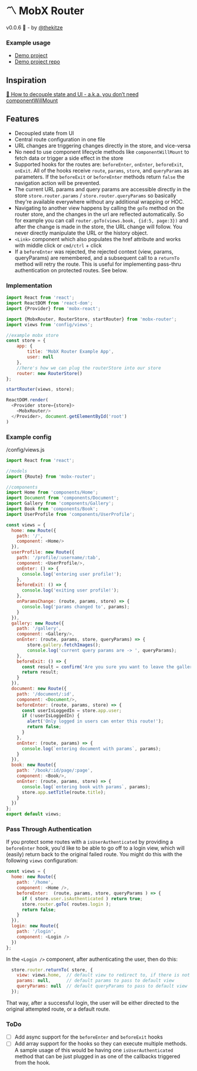 # 〽️ MobX Router
v0.0.6 🎉 - by [@thekitze](http://kitze.io)

### Example usage
* [Demo project](http://mobx-router-example.netlify.com/)
* [Demo project repo](https://github.com/kitze/mobx-router-example)

## Inspiration
[📖 How to decouple state and UI - a.k.a. you don’t need componentWillMount](https://medium.com/@mweststrate/how-to-decouple-state-and-ui-a-k-a-you-dont-need-componentwillmount-cc90b787aa37#.k9tvf5nga)

## Features
- Decoupled state from UI
- Central route configuration in one file
- URL changes are triggering changes directly in the store, and vice-versa
- No need to use component lifecycle methods like ```componentWillMount``` to fetch data or trigger a side effect in the store
- Supported hooks for the routes are: ```beforeEnter```, ```onEnter```, ```beforeExit```, ```onExit```. All of the hooks receive ```route```, ```params```, ```store```, and ```queryParams``` as parameters. If the ```beforeExit``` or ```beforeEnter``` methods return ```false``` the navigation action will be prevented.
- The current URL params and query params are accessible directly in the store ```store.router.params``` / ```store.router.queryParams``` so basically they're available everywhere without any additional wrapping or HOC.
- Navigating to another view happens by calling the ```goTo``` method on the router store, and the changes in the url are reflected automatically. So for example you can call ```router.goTo(views.book, {id:5, page:3})``` and after the change is made in the store, the URL change will follow. You never directly manipulate the URL or the history object.
- ```<Link>``` component which also populates the href attribute and works with middle click or ```cmd/ctrl``` + click
- If a ```beforeEnter``` was rejected, the rejected context (view, params, queryParams) are remembered, and a subsequent call to a ```returnTo``` method will retry the route.  This is useful for implementing pass-thru authentication on protected routes.  See below.

### Implementation
```js
import React from 'react';
import ReactDOM from 'react-dom';
import {Provider} from 'mobx-react';

import {MobxRouter, RouterStore, startRouter} from 'mobx-router';
import views from 'config/views';

//example mobx store
const store = {
	app: {
		title: 'MobX Router Example App',
		user: null
	},
	//here's how we can plug the routerStore into our store
	router: new RouterStore()
};

startRouter(views, store);

ReactDOM.render(
  <Provider store={store}>
  	<MobxRouter/>
  </Provider>, document.getElementById('root')
)
```

### Example config

/config/views.js

```js
import React from 'react';

//models
import {Route} from 'mobx-router';

//components
import Home from 'components/Home';
import Document from 'components/Document';
import Gallery from 'components/Gallery';
import Book from 'components/Book';
import UserProfile from 'components/UserProfile';

const views = {
  home: new Route({
    path: '/',
    component: <Home/>
  }),
  userProfile: new Route({
    path: '/profile/:username/:tab',
    component: <UserProfile/>,
    onEnter: () => {
      console.log('entering user profile!');
    },
    beforeExit: () => {
      console.log('exiting user profile!');
    },
    onParamsChange: (route, params, store) => {
      console.log('params changed to', params);
    }
  }),
  gallery: new Route({
    path: '/gallery',
    component: <Gallery/>,
    onEnter: (route, params, store, queryParams) => {
    	store.gallery.fetchImages();
    	console.log('current query params are -> ', queryParams);
    },
    beforeExit: () => {
      const result = confirm('Are you sure you want to leave the gallery?');
      return result;
    }
  }),
  document: new Route({
    path: '/document/:id',
    component: <Document/>,
    beforeEnter: (route, params, store) => {
      const userIsLoggedIn = store.app.user;
      if (!userIsLoggedIn) {
        alert('Only logged in users can enter this route!');
        return false;
      }
    },
    onEnter: (route, params) => {
      console.log(`entering document with params`, params);
    }
  }),
  book: new Route({
    path: '/book/:id/page/:page',
    component: <Book/>,
    onEnter: (route, params, store) => {
      console.log(`entering book with params`, params);
      store.app.setTitle(route.title);
    }
  })
};
export default views;
```

### Pass Through Authentication

If you protect some routes with a ```isUserAuthenticated``` by providing a ```beforeEnter``` hook, you'd like to be able to go off to a login view, which will (easily) return back to the original failed route.  You might
do this with the following ```views``` configuration:

```javascript
const views = {
  home: new Route({
    path: '/home',
    component: <Home />,
    beforeEnter:  (route, params, store, queryParams ) => {
      if ( store.user.isAuthenticated ) return true;
      store.router.goTo( routes.login );
      return false;
    }
  }),
  login: new Route({
    path: '/login',
    component: <Login />
  })
};
```

In the ```<Login />``` component, after authenticating the user, then do this:

```javascript
  store.router.returnTo( store, {
    view: views.home,  // default view to redirect to, if there is not a pending rejection
    params: null,      // default params to pass to default view
    queryParams: null  // default queryParams to pass to default view
  });
```

That way, after a successful login, the user will be either directed to the original attempted route, or a default route.

### ToDo
- [ ] Add async support for the ```beforeEnter``` and ```beforeExit``` hooks
- [ ] Add array support for the hooks so they can execute multiple methods. A sample usage of this would be having one ```isUserAuthenticated``` method that can be just plugged in as one of the callbacks triggered from the hook.
